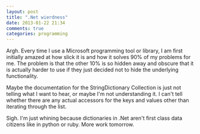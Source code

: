 ```yaml
---
layout: post
title: ".Net wierdness"
date: 2013-01-22 21:34
comments: true
categories: programming
---
```


Argh.  Every time I use a Microsoft programming tool or library, I am first
initially amazed at how slick it is and how it solves 90% of my problems for
me.  The problem is that the other 10% is so hidden away and obscure that it is
actually harder to use if they just decided not to hide the underlying
functionality.

Maybe the documentation for the StringDictionary Collection is just not
telling what I want to hear, or maybe I'm not understanding it.  I can't
tell whether there are any actual accessors for the keys and values other than iterating through the list.

Sigh.  I'm just whining because dictionaries in .Net aren't first class data
citizens like in python or ruby.  More work tomorrow.


